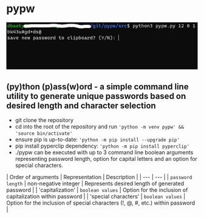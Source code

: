 # pypw
![Alt text](/assets/screenshot.jpg?raw=true "pypw")

## (py)thon (p)ass(w)ord - a simple command line utility to generate unique passwords based on desired length and character selection

- git clone the repository
- cd into the root of the repository and run ```'python -m venv pypw' && 'source bin/activate'```
- ensure pip is up-to-date: ```'python -m pip install --upgrade pip'```
- pip install pyperclip dependency: ```'python -m pip install pyperclip'```
- ./pypw can be executed with up to 3 command line boolean arguments representing password length, option for capital letters and an option for special characters.

| Order of arguments | Representation | Description |
| --- | --- |
| `password length` | non-negative integer | Represents desired length of generated password |
| 'capitalization' | `boolean values` | Option for the inclusion of capitalization within password |
| 'special characters' | `boolean values` | Option for the inclusion of special characters (!, @, #, etc.) within password |

